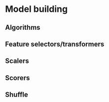 # Model building

## Algorithms

## Feature selectors/transformers

## Scalers

## Scorers

## Shuffle
